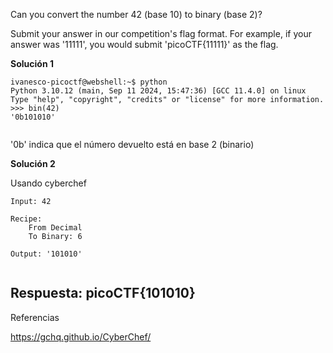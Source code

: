 
Can you convert the number 42 (base 10) to binary (base 2)?


Submit your answer in our competition's flag format. For example, if your answer was '11111', you would submit 'picoCTF{11111}' as the flag.


**Solución 1**


```
ivanesco-picoctf@webshell:~$ python
Python 3.10.12 (main, Sep 11 2024, 15:47:36) [GCC 11.4.0] on linux
Type "help", "copyright", "credits" or "license" for more information.
>>> bin(42)
'0b101010'


```

'0b' indica que el número devuelto está en base 2 (binario)



**Solución 2**


Usando cyberchef

```
Input: 42

Recipe: 
	From Decimal
	To Binary: 6

Output: '101010'


```



## Respuesta: **picoCTF{101010}**



Referencias

https://gchq.github.io/CyberChef/